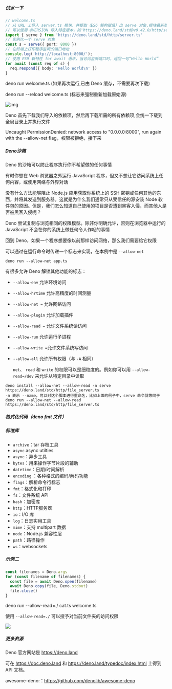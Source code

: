 ##### 试水一下

```typescript
// welcome.ts
// 从 URL 上导入 server.ts 模块，并提取（ES6 解构赋值）出 serve 对象,模块最新版本
// 可以使用 @VERSION 导入特定版本，如'https://deno.land/std@v0.42.0/http/server.ts'
import { serve } from 'https://deno.land/std/http/server.ts'
// 实例化一个 serve 对象
const s = serve({ port: 8000 })
// 在终端上打印程序监听的端口地址
console.log('http://localhost:8000/');
// 使用 ES9 新特性 for await 语法，当访问监听端口时，返回一句“Hello World”
for await (const req of s) {
  req.respond({ body: 'Hello World\n' })
}
```

deno run welcome.ts (如果再次运行,已由 Deno 缓存，不需要再次下载)

deno run --reload welcome.ts  (标志来强制重新加载原始源)

![img](https://mmbiz.qpic.cn/sz_mmbiz_png/ttJazfuZaRiaEcCcicX6TRoCSJyNyqJbVyE97pwt1YZ2LsOys8SMvKbqJpnWcPjHlCibb4n3B8wC2AnibVhhcy75Zw/640?wx_fmt=png&wxfrom=5&wx_lazy=1&wx_co=1)

Deno 首先下载我们导入的依赖项，然后再下载所需的所有依赖项,会统一下载到全局目录上并执行文件

Uncaught PermissionDenied: network access to "0.0.0.0:8000", run again with the --allow-net flag，权限被拒绝，接下来

##### Deno沙箱

Deno 的沙箱可以防止程序执行你不希望做的任何事情

有时你想在 Web 浏览器之外运行 JavaScript 程序，但又不想让它访问系统上任何内容，或使用网络与外界对话

没有什么方法能够阻止 Node.js 应用获取你系统上的 SSH 密钥或任何其他的东西，并将其发送到服务器。这就是为什么我们通常只从受信任的源安装 Node 软件包的原因。但是，我们怎么知道自己使用的项目是否遭到黑客入侵，而其他人是否被黑客入侵呢？

Deno 尝试复制与浏览相同的权限模型。除非你明确允许，否则在浏览器中运行的 JavaScript 不会在你的系统上做任何令人作呕的事情

回到 Deno，如果一个程序想要像以前那样访问网络，那么我们需要给它权限

可以通过在运行命令时传递一个标志来实现，在本例中是 `--allow-net`

```
deno run --allow-net app.ts
```

有很多允许 Deno 解锁其他功能的标志：

- `--allow-env` 允许环境访问

- `--allow-hrtime` 允许高精度的时间测量

- `--allow-net =` 允许网络访问

- `--allow-plugin` 允许加载插件

- `--allow-read =` 允许文件系统读访问

- `--allow-run` 允许运行子进程

- `--allow-write =`允许文件系统写访问

- `--allow-all` 允许所有权限（与 `-A` 相同）

  `net`、 `read` 和 `write` 的权限可以是细粒度的。例如你可以用 `--allow-read=/dev` 来允许从特定目录中读取

```
deno install --allow-net --allow-read -n serve https://deno.land/std/http/file_server.ts
-n 表示 --name，可以对这个脚本进行重命名，比如上面的例子中，serve 命令就等同于 deno run --allow-net --allow-read https://deno.land/std/http/file_server.ts
```

##### 格式化代码（deno fmt 文件）

##### 标准库

- `archive`：tar 存档工具
- `async` async utilties
- `async`：异步工具
- `bytes`：用来操作字节片段的辅助
- `datetime`：日期/时间解析
- `encoding` ：各种格式的编码/解码功能
- `flags`：解析命令行标志
- `fmt`：格式化和打印
- `fs`：文件系统 API
- `hash`：加密库
- `http`：HTTP服务器
- `io`：I/O 库
- `log`：日志实用工具
- `mime`：支持 multipart 数据
- `node`：Node.js 兼容性层
- `path`：路径操作
- `ws`：websockets

##### 示例二

```typescript
const filenames = Deno.args
for (const filename of filenames) {
  const file = await Deno.open(filename)
  await Deno.copy(file, Deno.stdout)
  file.close()
}
```

deno run --allow-read=./ cat.ts welcome.ts

使用 `--allow-read=./` 可以授予对当前文件夹的访问权限

![](/Users/xfz/mywork/learn/new-life/deno/readImg/1.png)

##### 更多资源

Deno 官方网站是 https://deno.land

可在 https://doc.deno.land 和 https://deno.land/typedoc/index.html 上得到 API 文档。

awesome-deno:：https://github.com/denolib/awesome-deno



